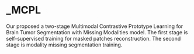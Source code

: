 # _MCPL
Our proposed a two-stage Multimodal Contrastive Prototype Learning for Brain Tumor Segmentation with Missing Modalities model. The first stage is self-supervised training for masked patches reconstruction. The second stage is modality missing segmentation training.
